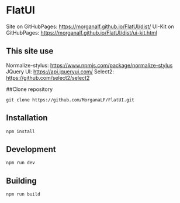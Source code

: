 # FlatUI
Site on GitHubPages: https://morganalf.github.io/FlatUI/dist/
UI-Kit on GitHubPages: https://morganalf.github.io/FlatUI/dist/ui-kit.html

## This site use
Normalize-stylus: https://www.npmjs.com/package/normalize-stylus
JQuery UI: https://api.jqueryui.com/
Select2: https://github.com/select2/select2

##Clone repository
``` 
git clone https://github.com/MorganaLF/FlatUI.git
```

## Installation
``` 
npm install
```

## Development
``` 
npm run dev
```

## Building
``` 
npm run build
```